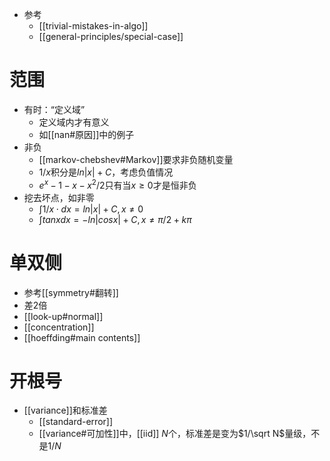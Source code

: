 - 参考
  - [[trivial-mistakes-in-algo]]
  - [[general-principles/special-case]]
# 范围
- 有时：“定义域”
  - 定义域内才有意义
  - 如[[nan#原因]]中的例子
- 非负
  - [[markov-chebshev#Markov]]要求非负随机变量
  - $1/x$积分是$ln|x|+C$，考虑负值情况
  - $e^x-1-x-x^2/2$只有当$x\ge 0$才是恒非负
- 挖去坏点，如非零
  - $\int 1/x \cdot dx =ln|x|+C,x\ne 0$
  - $\int tanxdx = -ln|cosx|+C,x\ne \pi/2+k\pi$
# 单双侧
- 参考[[symmetry#翻转]]
- 差2倍
- [[look-up#normal]]
- [[concentration]]
- [[hoeffding#main contents]]
# 开根号
- [[variance]]和标准差
  - [[standard-error]]
  - [[variance#可加性]]中，[[iid]] $N$个，标准差是变为$1/\sqrt N$量级，不是$1/N$
